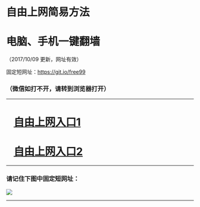 ﻿# 自由上网简易方法

# 电脑、手机一键翻墙

（2017/10/09 更新，网址有效）

固定短网址：https://git.io/free99

### （微信如打不开，请转到浏览器打开）


***





# &nbsp;&nbsp; <a href="http://ft42955944.fwq-tz-1001.info/fwqtz01.html?t=10090012658 " target="_blank">自由上网入口1</a>
# &nbsp;&nbsp; <a href="http://ft1065823317.fwq-tz-1002.info/fwqtz02.html?t=100900120825 " target="_blank">自由上网入口2</a>
***

### 请记住下图中固定短网址：

<img src="https://s3-us-west-2.amazonaws.com/fwq-1001/yjfq-20170905okok.png" /> 


***

